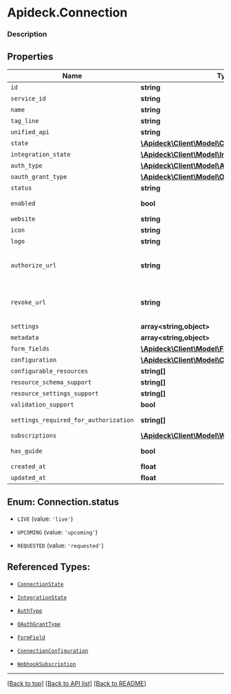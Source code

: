 # Apideck.Connection

### Description

## Properties
Name | Type | Description | Notes
------------ | ------------- | ------------- | -------------
`id` | **string** | The unique identifier of the connection. | [optional] 
`service_id` | **string** | The ID of the service this connection belongs to. | [optional] 
`name` | **string** | The name of the connection | [optional] 
`tag_line` | **string** |  | [optional] 
`unified_api` | **string** | The unified API category where the connection belongs to. | [optional] 
`state` | [**\Apideck\Client\Model\ConnectionState**](ConnectionState.md) |  | [optional] 
`integration_state` | [**\Apideck\Client\Model\IntegrationState**](IntegrationState.md) |  | [optional] 
`auth_type` | [**\Apideck\Client\Model\AuthType**](AuthType.md) |  | [optional] 
`oauth_grant_type` | [**\Apideck\Client\Model\OAuthGrantType**](OAuthGrantType.md) |  | [optional] 
`status` | **string** | Status of the connection. | [optional] 
`enabled` | **bool** | Whether the connection is enabled or not. You can enable or disable a connection using the Update Connection API. | [optional] 
`website` | **string** | The website URL of the connection | [optional] 
`icon` | **string** | A visual icon of the connection, that will be shown in the Vault | [optional] 
`logo` | **string** | The logo of the connection, that will be shown in the Vault | [optional] 
`authorize_url` | **string** | The OAuth redirect URI. Redirect your users to this URI to let them authorize your app in the connector's UI. Before you can use this URI, you must add &#x60;redirect_uri&#x60; as a query parameter. Your users will be redirected to this &#x60;redirect_uri&#x60; after they granted access to your app in the connector's UI. | [optional] 
`revoke_url` | **string** | The OAuth revoke URI. Redirect your users to this URI to revoke this connection. Before you can use this URI, you must add &#x60;redirect_uri&#x60; as a query parameter. Your users will be redirected to this &#x60;redirect_uri&#x60; after they granted access to your app in the connector's UI. | [optional] 
`settings` | **array&lt;string,object&gt;** | Connection settings. Values will persist to &#x60;form_fields&#x60; with corresponding id | [optional] 
`metadata` | **array&lt;string,object&gt;** | Attach your own consumer specific metadata | [optional] 
`form_fields` | [**\Apideck\Client\Model\FormField[]**](FormField.md) | The settings that are wanted to create a connection. | [optional] 
`configuration` | [**\Apideck\Client\Model\ConnectionConfiguration[]**](ConnectionConfiguration.md) |  | [optional] 
`configurable_resources` | **string[]** |  | [optional] 
`resource_schema_support` | **string[]** |  | [optional] 
`resource_settings_support` | **string[]** |  | [optional] 
`validation_support` | **bool** |  | [optional] 
`settings_required_for_authorization` | **string[]** | List of settings that are required to be configured on integration before authorization can occur | [optional] 
`subscriptions` | [**\Apideck\Client\Model\WebhookSubscription[]**](WebhookSubscription.md) |  | [optional] 
`has_guide` | **bool** | Whether the connector has a guide available in the developer docs or not (https://docs.apideck.com/connectors/{service_id}/docs/consumer+connection). | [optional] 
`created_at` | **float** |  | [optional] 
`updated_at` | **float** |  | [optional] 





<a name="STATUS"></a>
## Enum: Connection.status


* `LIVE` (value: `'live'`)

* `UPCOMING` (value: `'upcoming'`)

* `REQUESTED` (value: `'requested'`)




## Referenced Types:





* [`ConnectionState`](ConnectionState.md)
* [`IntegrationState`](IntegrationState.md)
* [`AuthType`](AuthType.md)
* [`OAuthGrantType`](OAuthGrantType.md)









* [`FormField`](FormField.md)
* [`ConnectionConfiguration`](ConnectionConfiguration.md)





* [`WebhookSubscription`](WebhookSubscription.md)




---

[[Back to top]](#) [[Back to API list]](../../../../README.md#documentation-for-api-endpoints) [[Back to README]](../../../../README.md)


